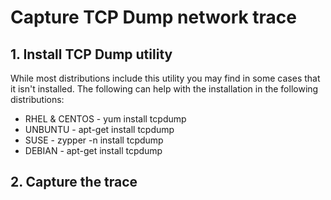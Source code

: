 # Capture TCP Dump network trace

## 1. Install TCP Dump utility

While most distributions include this utility you may find in some cases that it isn't installed. The following can help with the installation in the following distributions:
* RHEL & CENTOS - yum install tcpdump
* UNBUNTU - apt-get install tcpdump
* SUSE - zypper -n install tcpdump
* DEBIAN - apt-get install tcpdump

## 2. Capture the trace
